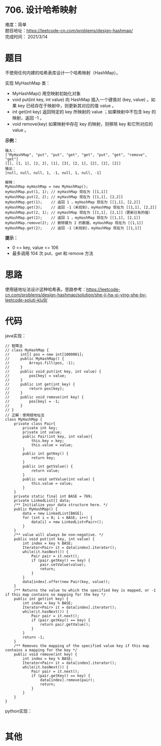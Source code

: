 # 706. 设计哈希映射
难度：简单    
题目地址：https://leetcode-cn.com/problems/design-hashmap/    
完成时间：  2021/3/14   
# 题目
不使用任何内建的哈希表库设计一个哈希映射（HashMap）。

实现 MyHashMap 类：

+ MyHashMap() 用空映射初始化对象
+ void put(int key, int value) 向 HashMap 插入一个键值对 (key, value) 。如果 key 已经存在于映射中，则更新其对应的值 value 。
+ int get(int key) 返回特定的 key 所映射的 value ；如果映射中不包含 key 的映射，返回 -1 。
+ void remove(key) 如果映射中存在 key 的映射，则移除 key 和它所对应的 value 。
 

**示例：**
```
输入：
["MyHashMap", "put", "put", "get", "get", "put", "get", "remove", "get"]
[[], [1, 1], [2, 2], [1], [3], [2, 1], [2], [2], [2]]
输出：
[null, null, null, 1, -1, null, 1, null, -1]

解释：
MyHashMap myHashMap = new MyHashMap();
myHashMap.put(1, 1); // myHashMap 现在为 [[1,1]]
myHashMap.put(2, 2); // myHashMap 现在为 [[1,1], [2,2]]
myHashMap.get(1);    // 返回 1 ，myHashMap 现在为 [[1,1], [2,2]]
myHashMap.get(3);    // 返回 -1（未找到），myHashMap 现在为 [[1,1], [2,2]]
myHashMap.put(2, 1); // myHashMap 现在为 [[1,1], [2,1]]（更新已有的值）
myHashMap.get(2);    // 返回 1 ，myHashMap 现在为 [[1,1], [2,1]]
myHashMap.remove(2); // 删除键为 2 的数据，myHashMap 现在为 [[1,1]]
myHashMap.get(2);    // 返回 -1（未找到），myHashMap 现在为 [[1,1]]
```

**提示：**
+ 0 <= key, value <= 106
+ 最多调用 104 次 put、get 和 remove 方法
 
# 思路
使用链地址法设计这种哈希表。思路参考：https://leetcode-cn.com/problems/design-hashmap/solution/she-ji-ha-xi-ying-she-by-leetcode-soluti-klu9/
# 代码
java实现：   
```
// 智障法
// class MyHashMap {
//     int[] pos = new int[1000001];
//     public MyHashMap() {
//         Arrays.fill(pos, -1);
//     }
//     public void put(int key, int value) {
//         pos[key] = value;
//     }
//     public int get(int key) {
//         return pos[key];
//     }
//     public void remove(int key) {
//         pos[key] = -1;
//     }
// }
// 正解：使用链地址法
class MyHashMap {
    private class Pair{
        private int key;
        private int value;
        public Pair(int key, int value){
            this.key = key;
            this.value = value;
        }
        public int getKey() {
            return key;
        }
        public int getValue() {
            return value;
        }
        public void setValue(int value) {
            this.value = value;
        }
    }
    private static final int BASE = 769;
    private LinkedList[] data;
    /** Initialize your data structure here. */
    public MyHashMap() {
        data = new LinkedList[BASE];
        for (int i = 0; i < BASE; i++) {
            data[i] = new LinkedList<Pair>();
        }
    }
    /** value will always be non-negative. */
    public void put(int key, int value) {
        int index = key % BASE;
        Iterator<Pair> it = data[index].iterator();
        while(it.hasNext()) {
            Pair pair = it.next();
            if (pair.getKey() == key) {
                pair.setValue(value);
                return;
            }
        }
        data[index].offer(new Pair(key, value));
    }
    /** Returns the value to which the specified key is mapped, or -1 if this map contains no mapping for the key */
    public int get(int key) {
        int index = key % BASE;
        Iterator<Pair> it = data[index].iterator();
        while(it.hasNext()) {
            Pair pair = it.next();
            if (pair.getKey() == key) {
                return pair.getValue();
            }
        }
        return -1;
    }
    /** Removes the mapping of the specified value key if this map contains a mapping for the key */
    public void remove(int key) {
        int index = key % BASE;
        Iterator<Pair> it = data[index].iterator();
        while(it.hasNext()) {
            Pair pair = it.next();
            if (pair.getKey() == key) {
                data[index].remove(pair);
                return;
            }
        }
    }
}
```
python实现：   
```

```
# 其他
